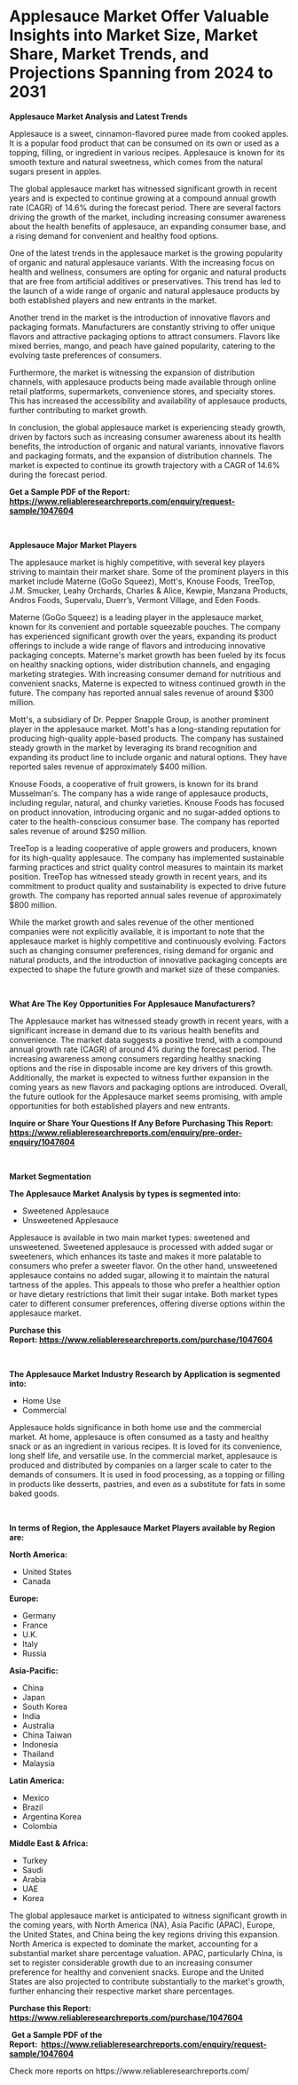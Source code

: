 <p><h1>Applesauce Market Offer Valuable Insights into Market Size, Market Share, Market Trends, and Projections Spanning from 2024 to 2031</h1></p><p><strong>Applesauce Market Analysis and Latest Trends</strong></p>
<p><p>Applesauce is a sweet, cinnamon-flavored puree made from cooked apples. It is a popular food product that can be consumed on its own or used as a topping, filling, or ingredient in various recipes. Applesauce is known for its smooth texture and natural sweetness, which comes from the natural sugars present in apples.</p><p>The global applesauce market has witnessed significant growth in recent years and is expected to continue growing at a compound annual growth rate (CAGR) of 14.6% during the forecast period. There are several factors driving the growth of the market, including increasing consumer awareness about the health benefits of applesauce, an expanding consumer base, and a rising demand for convenient and healthy food options.</p><p>One of the latest trends in the applesauce market is the growing popularity of organic and natural applesauce variants. With the increasing focus on health and wellness, consumers are opting for organic and natural products that are free from artificial additives or preservatives. This trend has led to the launch of a wide range of organic and natural applesauce products by both established players and new entrants in the market.</p><p>Another trend in the market is the introduction of innovative flavors and packaging formats. Manufacturers are constantly striving to offer unique flavors and attractive packaging options to attract consumers. Flavors like mixed berries, mango, and peach have gained popularity, catering to the evolving taste preferences of consumers.</p><p>Furthermore, the market is witnessing the expansion of distribution channels, with applesauce products being made available through online retail platforms, supermarkets, convenience stores, and specialty stores. This has increased the accessibility and availability of applesauce products, further contributing to market growth.</p><p>In conclusion, the global applesauce market is experiencing steady growth, driven by factors such as increasing consumer awareness about its health benefits, the introduction of organic and natural variants, innovative flavors and packaging formats, and the expansion of distribution channels. The market is expected to continue its growth trajectory with a CAGR of 14.6% during the forecast period.</p></p>
<p><strong>Get a Sample PDF of the Report:&nbsp; <a href="https://www.reliableresearchreports.com/enquiry/request-sample/1047604">https://www.reliableresearchreports.com/enquiry/request-sample/1047604</a></strong></p>
<p>&nbsp;</p>
<p><strong>Applesauce Major Market Players</strong></p>
<p><p>The applesauce market is highly competitive, with several key players striving to maintain their market share. Some of the prominent players in this market include Materne (GoGo Squeez), Mott's, Knouse Foods, TreeTop, J.M. Smucker, Leahy Orchards, Charles & Alice, Kewpie, Manzana Products, Andros Foods, Supervalu, Duerr’s, Vermont Village, and Eden Foods.</p><p>Materne (GoGo Squeez) is a leading player in the applesauce market, known for its convenient and portable squeezable pouches. The company has experienced significant growth over the years, expanding its product offerings to include a wide range of flavors and introducing innovative packaging concepts. Materne's market growth has been fueled by its focus on healthy snacking options, wider distribution channels, and engaging marketing strategies. With increasing consumer demand for nutritious and convenient snacks, Materne is expected to witness continued growth in the future. The company has reported annual sales revenue of around $300 million.</p><p>Mott's, a subsidiary of Dr. Pepper Snapple Group, is another prominent player in the applesauce market. Mott's has a long-standing reputation for producing high-quality apple-based products. The company has sustained steady growth in the market by leveraging its brand recognition and expanding its product line to include organic and natural options. They have reported sales revenue of approximately $400 million.</p><p>Knouse Foods, a cooperative of fruit growers, is known for its brand Musselman's. The company has a wide range of applesauce products, including regular, natural, and chunky varieties. Knouse Foods has focused on product innovation, introducing organic and no sugar-added options to cater to the health-conscious consumer base. The company has reported sales revenue of around $250 million.</p><p>TreeTop is a leading cooperative of apple growers and producers, known for its high-quality applesauce. The company has implemented sustainable farming practices and strict quality control measures to maintain its market position. TreeTop has witnessed steady growth in recent years, and its commitment to product quality and sustainability is expected to drive future growth. The company has reported annual sales revenue of approximately $800 million.</p><p>While the market growth and sales revenue of the other mentioned companies were not explicitly available, it is important to note that the applesauce market is highly competitive and continuously evolving. Factors such as changing consumer preferences, rising demand for organic and natural products, and the introduction of innovative packaging concepts are expected to shape the future growth and market size of these companies.</p></p>
<p>&nbsp;</p>
<p><strong>What Are The Key Opportunities For Applesauce Manufacturers?</strong></p>
<p><p>The Applesauce market has witnessed steady growth in recent years, with a significant increase in demand due to its various health benefits and convenience. The market data suggests a positive trend, with a compound annual growth rate (CAGR) of around 4% during the forecast period. The increasing awareness among consumers regarding healthy snacking options and the rise in disposable income are key drivers of this growth. Additionally, the market is expected to witness further expansion in the coming years as new flavors and packaging options are introduced. Overall, the future outlook for the Applesauce market seems promising, with ample opportunities for both established players and new entrants.</p></p>
<p><strong>Inquire or Share Your Questions If Any Before Purchasing This Report: <a href="https://www.reliableresearchreports.com/enquiry/pre-order-enquiry/1047604">https://www.reliableresearchreports.com/enquiry/pre-order-enquiry/1047604</a></strong></p>
<p>&nbsp;</p>
<p><strong>Market Segmentation</strong></p>
<p><strong>The Applesauce Market Analysis by types is segmented into:</strong></p>
<p><ul><li>Sweetened Applesauce</li><li>Unsweetened Applesauce</li></ul></p>
<p><p>Applesauce is available in two main market types: sweetened and unsweetened. Sweetened applesauce is processed with added sugar or sweeteners, which enhances its taste and makes it more palatable to consumers who prefer a sweeter flavor. On the other hand, unsweetened applesauce contains no added sugar, allowing it to maintain the natural tartness of the apples. This appeals to those who prefer a healthier option or have dietary restrictions that limit their sugar intake. Both market types cater to different consumer preferences, offering diverse options within the applesauce market.</p></p>
<p><strong>Purchase this Report:&nbsp;<a href="https://www.reliableresearchreports.com/purchase/1047604">https://www.reliableresearchreports.com/purchase/1047604</a></strong></p>
<p>&nbsp;</p>
<p><strong>The Applesauce Market Industry Research by Application is segmented into:</strong></p>
<p><ul><li>Home Use</li><li>Commercial</li></ul></p>
<p><p>Applesauce holds significance in both home use and the commercial market. At home, applesauce is often consumed as a tasty and healthy snack or as an ingredient in various recipes. It is loved for its convenience, long shelf life, and versatile use. In the commercial market, applesauce is produced and distributed by companies on a larger scale to cater to the demands of consumers. It is used in food processing, as a topping or filling in products like desserts, pastries, and even as a substitute for fats in some baked goods.</p></p>
<p>&nbsp;</p>
<p><strong>In terms of Region, the Applesauce Market Players available by Region are:</strong></p>
<p>
    <p> <strong> North America: </strong>
        <ul>
            <li>United States</li>
            <li>Canada</li>
        </ul>
        </p> 
    <p> <strong> Europe: </strong>
        <ul>
            <li>Germany</li>
            <li>France</li>
            <li>U.K.</li>
            <li>Italy</li>
            <li>Russia</li>
        </ul>
        </p> 
    <p> <strong> Asia-Pacific: </strong>
        <ul>
            <li>China</li>
            <li>Japan</li>
            <li>South Korea</li>
            <li>India</li>
            <li>Australia</li>
            <li>China Taiwan</li>
            <li>Indonesia</li>
            <li>Thailand</li>
            <li>Malaysia</li>
        </ul>
        </p> 
    <p> <strong> Latin America: </strong>
        <ul>
            <li>Mexico</li>
            <li>Brazil</li>
            <li>Argentina Korea</li>
            <li>Colombia</li>
        </ul>
        </p> 
    <p> <strong> Middle East & Africa: </strong>
        <ul>
            <li>Turkey</li>
            <li>Saudi</li>
            <li>Arabia</li>
            <li>UAE</li>
            <li>Korea</li>
        </ul>
    </p>
    </p>
<p><p>The global applesauce market is anticipated to witness significant growth in the coming years, with North America (NA), Asia Pacific (APAC), Europe, the United States, and China being the key regions driving this expansion. North America is expected to dominate the market, accounting for a substantial market share percentage valuation. APAC, particularly China, is set to register considerable growth due to an increasing consumer preference for healthy and convenient snacks. Europe and the United States are also projected to contribute substantially to the market's growth, further enhancing their respective market share percentages.</p></p>
<p><strong>Purchase this Report: <a href="https://www.reliableresearchreports.com/purchase/1047604">https://www.reliableresearchreports.com/purchase/1047604</a></strong></p>
<p>&nbsp;<strong>Get a Sample PDF of the Report:&nbsp;&nbsp;<a href="https://www.reliableresearchreports.com/enquiry/request-sample/1047604">https://www.reliableresearchreports.com/enquiry/request-sample/1047604</a></strong></p>
<p><strong></strong></p>
<p>Check more reports on https://www.reliableresearchreports.com/</p>